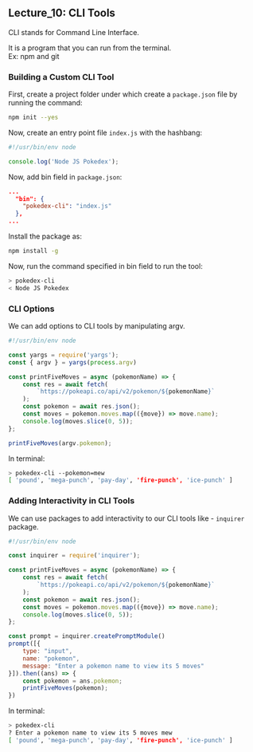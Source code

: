 ## Lecture_10: CLI Tools

CLI stands for Command Line Interface.

It is a program that you can run from the terminal.<br>
Ex: npm and git

### Building a Custom CLI Tool
First, create a project folder under which create a `package.json` file by running the command:
```bash
npm init --yes
```
Now, create an entry point file `index.js` with the hashbang:
```js
#!/usr/bin/env node

console.log('Node JS Pokedex');
```
Now, add bin field in `package.json`:
```json
...
  "bin": {
    "pokedex-cli": "index.js"
  },
...
```
Install the package as:
```bash
npm install -g
```
Now, run the command specified in bin field to run the tool:
```bash
> pokedex-cli
< Node JS Pokedex
```

### CLI Options
We can add options to CLI tools by manipulating argv.
```js
#!/usr/bin/env node

const yargs = require('yargs');
const { argv } = yargs(process.argv)

const printFiveMoves = async (pokemonName) => {
    const res = await fetch(
        `https://pokeapi.co/api/v2/pokemon/${pokemonName}`
    );
    const pokemon = await res.json();
    const moves = pokemon.moves.map(({move}) => move.name);
    console.log(moves.slice(0, 5));
};

printFiveMoves(argv.pokemon);
```
In terminal:
```bash
> pokedex-cli --pokemon=mew
[ 'pound', 'mega-punch', 'pay-day', 'fire-punch', 'ice-punch' ]
```

### Adding Interactivity in CLI Tools
We can use packages to add interactivity to our CLI tools like - `inquirer` package.
```js
#!/usr/bin/env node

const inquirer = require('inquirer');

const printFiveMoves = async (pokemonName) => {
    const res = await fetch(
        `https://pokeapi.co/api/v2/pokemon/${pokemonName}`
    );
    const pokemon = await res.json();
    const moves = pokemon.moves.map(({move}) => move.name);
    console.log(moves.slice(0, 5));
};

const prompt = inquirer.createPromptModule()
prompt([{
    type: "input",
    name: "pokemon",
    message: "Enter a pokemon name to view its 5 moves"
}]).then((ans) => {
    const pokemon = ans.pokemon;
    printFiveMoves(pokemon);
})
```
In terminal:
```bash
> pokedex-cli
? Enter a pokemon name to view its 5 moves mew
[ 'pound', 'mega-punch', 'pay-day', 'fire-punch', 'ice-punch' ]
```